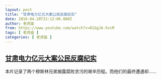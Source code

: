 ```yaml
---
layout: post
title: "甘肃电力亿元大案公民反腐纪实"
date: 2016-04-28T22:12:06.000Z
author: 老虎庙
from: https://www.youtube.com/watch?v=01GgJA-5vcM
tags: [ 老虎庙 ]
categories: [ 老虎庙 ]
---
```

<!--1461881526000-->
[甘肃电力亿元大案公民反腐纪实](https://www.youtube.com/watch?v=01GgJA-5vcM)
------

<div>
本片记录了两个穆斯林兄弟揭露腐败贪污的艰辛历程。而他们的最终遭遇却……
</div>
